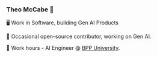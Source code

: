### Theo McCabe 👋

🖥️ Work in Software, building Gen AI Products

🌱 Occasional open-source contributor, working on Gen AI. 

🏫 Work hours - AI Engineer @ [BPP University](https://www.bpp.com/).

